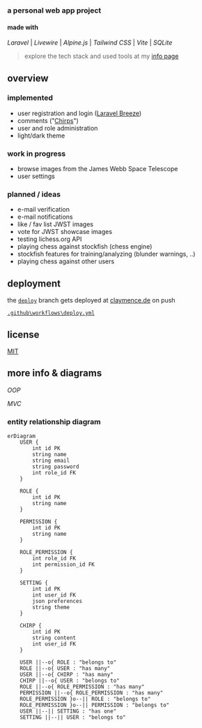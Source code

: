 ### a personal web app project

#### made with

*Laravel* | *Livewire* | *Alpine.js* | *Tailwind CSS* | *Vite* | *SQLite*

>explore the tech stack and used tools at my [info page](https://claymence.de/info)


## overview

### implemented
- user registration and login ([Laravel Breeze](https://laravel.com/docs/11.x/starter-kits#laravel-breeze))
- comments ("[Chirps](https://bootcamp.laravel.com/livewire/creating-chirps)")
- user and role administration
- light/dark theme

### work in progress
- browse images from the James Webb Space Telescope
- user settings

### planned / ideas
- e-mail verification
- e-mail notifications
- like / fav list JWST images
- vote for JWST showcase images
- testing lichess.org API
- playing chess against stockfish (chess engine)
- stockfish features for training/analyzing (blunder warnings, ..)
- playing chess against other users

## deployment

the [`deploy`](https://github.com/claymence/clay-laravel/tree/deploy) branch gets deployed at [claymence.de](https://claymence.de/) on push

[`.github\workflows\deploy.yml`](https://github.com/claymence/clay-laravel/blob/deploy/.github/workflows/deploy.yml)

## license

[MIT](https://github.com/claymence/clay-laravel?tab=MIT-1-ov-file#readme)

## more info & diagrams

*OOP*

*MVC*

### entity relationship diagram
```mermaid
erDiagram
    USER {
        int id PK
        string name
        string email
        string password
        int role_id FK
    }
    
    ROLE {
        int id PK
        string name
    }
    
    PERMISSION {
        int id PK
        string name
    }
    
    ROLE_PERMISSION {
        int role_id FK
        int permission_id FK
    }
    
    SETTING {
        int id PK
        int user_id FK
        json preferences
        string theme
    }

    CHIRP {
        int id PK
        string content
        int user_id FK
    }

    USER ||--o{ ROLE : "belongs to"
    ROLE ||--o{ USER : "has many"
    USER ||--o{ CHIRP : "has many"
    CHIRP ||--o{ USER : "belongs to"
    ROLE ||--o{ ROLE_PERMISSION : "has many"
    PERMISSION ||--o{ ROLE_PERMISSION : "has many"
    ROLE_PERMISSION }o--|| ROLE : "belongs to"
    ROLE_PERMISSION }o--|| PERMISSION : "belongs to"
    USER ||--|| SETTING : "has one"
    SETTING ||--|| USER : "belongs to"
```
